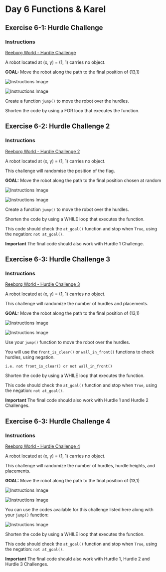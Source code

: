 # Day 6 Functions & Karel

## Exercise 6-1: Hurdle Challenge

### Instructions

[Reeborg World - Hurdle Challenge](https://reeborg.ca/reeborg.html?lang=en&mode=python&menu=worlds%2Fmenus%2Freeborg_intro_en.json&name=Hurdle%201&url=worlds%2Ftutorial_en%2Fhurdle1.json)
    
A robot located at (x, y) = (1, 1) carries no object.

**GOAL:** Move the robot along the path to the final position of (13,1)

![Instructions Image](Images/exercise6-1-Instructions.png)

![Instructions Image](Images/exercise6-1-Instructions-2.png)

Create a function `jump()` to move the robot over the hurdles.

Shorten the code by using a FOR loop that executes the function.

## Exercise 6-2: Hurdle Challenge 2

### Instructions

[Reeborg World - Hurdle Challenge 2](https://reeborg.ca/reeborg.html?lang=en&mode=python&menu=worlds%2Fmenus%2Freeborg_intro_en.json&name=Hurdle%202&url=worlds%2Ftutorial_en%2Fhurdle2.json)

A robot located at (x, y) = (1, 1) carries no object.

This challenge will randomise the position of the flag.

**GOAL:** Move the robot along the path to the final position chosen at random

![Instructions Image](Images/exercise6-2-Instructions.png)

![Instructions Image](Images/exercise6-2-Instructions-2.png)

Create a function `jump()` to move the robot over the hurdles.

Shorten the code by using a WHILE loop that executes the function.

This code should check the `at_goal()` function and stop when `True`, using the negation: `not at_goal()`.

**Important** The final code should also work with Hurdle 1 Challenge.

## Exercise 6-3: Hurdle Challenge 3

### Instructions

[Reeborg World - Hurdle Challenge 3](https://reeborg.ca/reeborg.html?lang=en&mode=python&menu=worlds%2Fmenus%2Freeborg_intro_en.json&name=Hurdle%203&url=worlds%2Ftutorial_en%2Fhurdle3.json)

A robot located at (x, y) = (1, 1) carries no object.

This challenge will randomize the number of hurdles and placements.

**GOAL:** Move the robot along the path to the final position of (13,1)

![Instructions Image](Images/exercise6-3-Instructions.png)

![Instructions Image](Images/exercise6-3-Instructions-2.png)

Use your `jump()` function to move the robot over the hurdles.

You will use the `front_is_clear()` or `wall_in_front()` functions to check hurdles, using negation.

    i.e. not front_is_clear() or not wall_in_front()

Shorten the code by using a WHILE loop that executes the function.

This code should check the `at_goal()` function and stop when `True`, using the negation: `not at_goal()`.

**Important** The final code should also work with Hurdle 1 and Hurdle 2 Challenges.

## Exercise 6-3: Hurdle Challenge 4

### Instructions

[Reeborg World - Hurdle Challenge 4](https://reeborg.ca/reeborg.html?lang=en&mode=python&menu=worlds%2Fmenus%2Freeborg_intro_en.json&name=Hurdle%203&url=worlds%2Ftutorial_en%2Fhurdle3.json)

A robot located at (x, y) = (1, 1) carries no object.

This challenge will randomize the number of hurdles, hurdle heights, and placements.

**GOAL:** Move the robot along the path to the final position of (13,1)

![Instructions Image](Images/exercise6-4-Instructions.png)

![Instructions Image](Images/exercise6-4-Instructions-2.png)

You can use the codes available for this challenge listed here along with your `jump()` function:

![Instructions Image](Images/exercise6-4-Instructions-3.png)

Shorten the code by using a WHILE loop that executes the function.

This code should check the `at_goal()` function and stop when `True`, using the negation: `not at_goal()`.

**Important** The final code should also work with Hurdle 1, Hurdle 2 and Hurdle 3 Challenges.